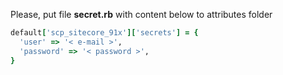 Please, put file **secret.rb** with content below to attributes folder

```ruby
default['scp_sitecore_91x']['secrets'] = {
  'user' => '< e-mail >',
  'password' => '< password >',
}
```

